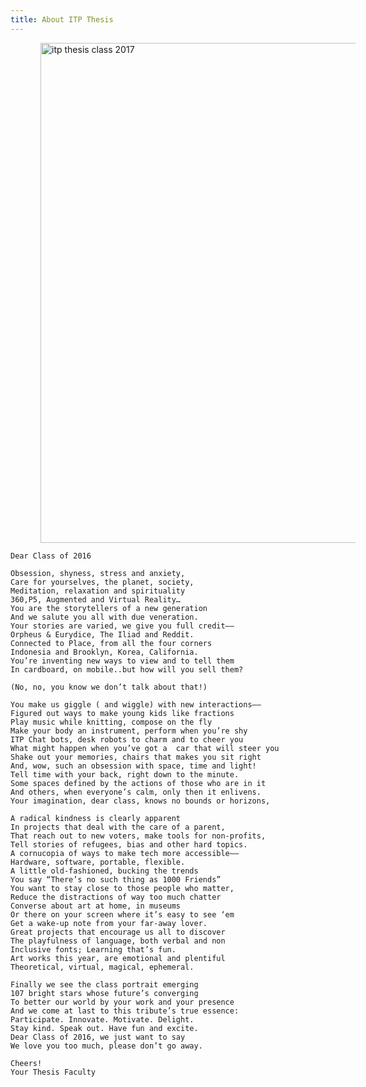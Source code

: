 ```yaml
---
title: About ITP Thesis
---
```

<article>
<img src="https://itp.nyu.edu/thesis2016/wp-content/uploads/2016/04/ITP-Class-2016.png" alt="itp thesis class 2017" style="width: 800px; margin-left: 48px;"/>


    Dear Class of 2016

    Obsession, shyness, stress and anxiety,
    Care for yourselves, the planet, society,
    Meditation, relaxation and spirituality
    360,P5, Augmented and Virtual Reality…
    You are the storytellers of a new generation
    And we salute you all with due veneration.
    Your stories are varied, we give you full credit––
    Orpheus & Eurydice, The Iliad and Reddit.
    Connected to Place, from all the four corners
    Indonesia and Brooklyn, Korea, California.
    You’re inventing new ways to view and to tell them
    In cardboard, on mobile..but how will you sell them?

    (No, no, you know we don’t talk about that!)

    You make us giggle ( and wiggle) with new interactions––
    Figured out ways to make young kids like fractions
    Play music while knitting, compose on the fly
    Make your body an instrument, perform when you’re shy
    ITP Chat bots, desk robots to charm and to cheer you
    What might happen when you’ve got a  car that will steer you
    Shake out your memories, chairs that makes you sit right
    And, wow, such an obsession with space, time and light!
    Tell time with your back, right down to the minute.
    Some spaces defined by the actions of those who are in it
    And others, when everyone’s calm, only then it enlivens.
    Your imagination, dear class, knows no bounds or horizons,

    A radical kindness is clearly apparent
    In projects that deal with the care of a parent,
    That reach out to new voters, make tools for non-profits,
    Tell stories of refugees, bias and other hard topics.
    A cornucopia of ways to make tech more accessible––
    Hardware, software, portable, flexible.
    A little old-fashioned, bucking the trends
    You say “There’s no such thing as 1000 Friends”
    You want to stay close to those people who matter,
    Reduce the distractions of way too much chatter
    Converse about art at home, in museums
    Or there on your screen where it’s easy to see ‘em
    Get a wake-up note from your far-away lover.
    Great projects that encourage us all to discover
    The playfulness of language, both verbal and non
    Inclusive fonts; Learning that’s fun.
    Art works this year, are emotional and plentiful
    Theoretical, virtual, magical, ephemeral.

    Finally we see the class portrait emerging
    107 bright stars whose future’s converging
    To better our world by your work and your presence
    And we come at last to this tribute’s true essence:
    Participate. Innovate. Motivate. Delight.
    Stay kind. Speak out. Have fun and excite.
    Dear Class of 2016, we just want to say
    We love you too much, please don’t go away.

    Cheers!
    Your Thesis Faculty
</article>


